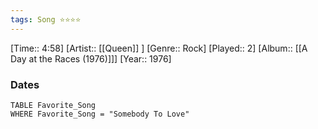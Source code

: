 ```yaml
---
tags: Song ⭐⭐⭐⭐ 
---
```

[Time:: 4:58]
[Artist:: [[Queen]] ]
[Genre:: Rock]
[Played:: 2]
[Album:: [[A Day at the Races (1976)]]]
[Year:: 1976]
### Dates
````dataview
TABLE Favorite_Song
WHERE Favorite_Song = "Somebody To Love"
````